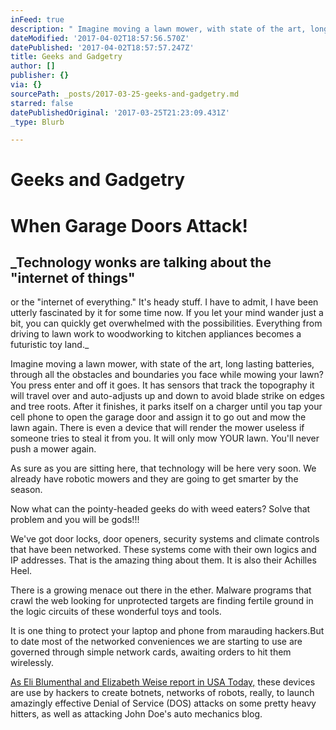 ```yaml
---
inFeed: true
description: " Imagine moving a lawn mower, with state of the art, long\nlasting batteries, through all the obstacles and boundaries you face while\nmowing your lawn?\_ You press enter and\noff it goes.\_ It has sensors that track\nthe topography it will travel over and auto-adjusts up and down to avoid blade\nstrike on edges and tree roots.\_ After it\nfinishes, it parks itself on a charger until you tap your cell phone to open\nthe garage door and assign it to go out and mow the lawn again.\_ There is even a device that will render the\nmower useless if someone tries to steal it from you.\_ It will only mow YOUR lawn.\_ You’ll never push a mower again."
dateModified: '2017-04-02T18:57:56.570Z'
datePublished: '2017-04-02T18:57:57.247Z'
title: Geeks and Gadgetry
author: []
publisher: {}
via: {}
sourcePath: _posts/2017-03-25-geeks-and-gadgetry.md
starred: false
datePublishedOriginal: '2017-03-25T21:23:09.431Z'
_type: Blurb

---
```

# Geeks and Gadgetry

# **When Garage Doors Attack!**

## _Technology wonks are talking about the "internet of things"
or the "internet of everything."  It's
heady stuff.  I have to admit, I have
been utterly fascinated by it for some time now.  If you let your mind wander just a bit, you
can quickly get overwhelmed with the possibilities.  Everything from driving to lawn work to
woodworking to kitchen appliances becomes a futuristic toy land._

Imagine moving a lawn mower, with state of the art, long
lasting batteries, through all the obstacles and boundaries you face while
mowing your lawn?  You press enter and
off it goes.  It has sensors that track
the topography it will travel over and auto-adjusts up and down to avoid blade
strike on edges and tree roots.  After it
finishes, it parks itself on a charger until you tap your cell phone to open
the garage door and assign it to go out and mow the lawn again.  There is even a device that will render the
mower useless if someone tries to steal it from you.  It will only mow YOUR lawn.  You'll never push a mower again.

As sure as you are sitting here, that technology will be
here very soon.  We already have robotic
mowers and they are going to get smarter by the season. 

Now what can the pointy-headed geeks do with weed eaters?  Solve that problem and you will be gods!!!

We've got door locks, door openers, security systems and climate
controls that have been networked.  These
systems come with their own logics and IP addresses.  That is the amazing thing about them.  It is also their Achilles Heel. 

There is a growing menace out there in the ether.  Malware programs that crawl the web looking for unprotected targets are finding fertile ground in the logic circuits of
these wonderful toys and tools.

It is one thing to protect your laptop and phone
from marauding hackers.But to date most
of the networked conveniences we are starting to use are governed through
simple network cards, awaiting orders to hit them wirelessly.

[As Eli Blumenthal and Elizabeth Weise report in
USA Today,][0] these devices are use by hackers to create botnets, networks
of robots, really, to launch amazingly effective Denial of Service (DOS)
attacks on some pretty heavy hitters, as well as attacking John Doe's auto
mechanics blog.

[0]: http://www.sandiegouniontribune.com/news/science/sd-me-hackable-home-20161003-story.html